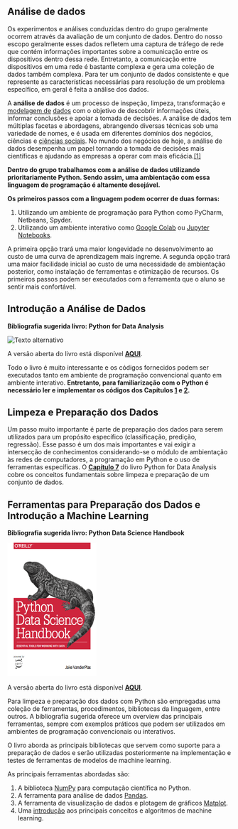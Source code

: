 
## Análise de dados

Os experimentos e análises conduzidas dentro do grupo geralmente ocorrem através da avaliação de um conjunto de dados. Dentro do nosso escopo geralmente esses dados refletem uma captura de tráfego de rede que contém informações importantes sobre a comunicação entre os dispositivos dentro dessa rede. Entretanto, a comunicação entre dispositivos em uma rede é bastante complexa e gera uma coleção de dados também complexa. Para ter um conjunto de dados consistente e que represente as características necessárias para resolução de um problema específico, em geral é feita a análise dos dados.

A **análise de dados** é um processo de inspeção, limpeza, transformação e [modelagem de](https://pt.wikipedia.org/wiki/Modelagem_de_dados "Modelagem de dados")  [dados](https://pt.wikipedia.org/wiki/Dados "Dados") com o objetivo de descobrir informações úteis, informar conclusões e apoiar a tomada de decisões. A análise de dados tem múltiplas facetas e abordagens, abrangendo diversas técnicas sob uma variedade de nomes, e é usada em diferentes domínios dos negócios, ciências e [ciências sociais](https://pt.wikipedia.org/wiki/Ci%C3%AAncias_sociais "Ciências sociais"). No mundo dos negócios de hoje, a análise de dados desempenha um papel tornando a tomada de decisões mais científicas e ajudando as empresas a operar com mais eficácia.[[1]](https://pt.wikipedia.org/wiki/An%C3%A1lise_de_dados#cite_note-1)

**Dentro do grupo trabalhamos com a análise de dados utilizando prioritariamente Python. Sendo assim, uma ambientação com essa linguagem de programação é altamente desejável.**

**Os primeiros passos com a linguagem podem ocorrer de duas formas:**
 1. Utilizando um ambiente de programação para Python como PyCharm, Netbeans, Spyder.
 2. Utilizando um ambiente interativo como [Google Colab](https://colab.research.google.com/) ou [Jupyter Notebooks](https://jupyter.org/try-jupyter/lab/).
 
 A primeira opção trará uma maior longevidade no desenvolvimento ao custo de uma curva de aprendizagem mais íngreme. A segunda opção trará uma maior facilidade inicial ao custo de uma necessidade de ambientação posterior, como instalação de ferramentas e otimização de recursos.
Os primeiros passos podem ser executados com a ferramenta que o aluno se sentir mais confortável.

## Introdução a Análise de Dados

**Bibliografia sugerida livro: Python for Data Analysis**

<img src="https://github.com/fernandonakayama/guia_iniciacao_cientifica/blob/main/analise_dados/cover.png" alt="Texto alternativo" width="200" height="300">

A versão aberta do livro está disponível [**AQUI**](https://wesmckinney.com/book/).

Todo o livro é muito interessante e os códigos fornecidos podem ser executados tanto em ambiente de programação convencional quanto em ambiente interativo. **Entretanto, para familiarização com o Python é necessário ler e implementar os códigos dos Capítulos [1](https://wesmckinney.com/book/preliminaries) e [2](https://wesmckinney.com/book/python-basics).**

## Limpeza e Preparação dos Dados

Um passo muito importante é parte de preparação dos dados para serem utilizados para um propósito específico (classificação, predição, regressão). Esse passo é um dos mais importantes e vai exigir a intersecção de conhecimentos considerando-se o módulo de ambientação às redes de computadores, a programação em Python e o uso de ferramentas específicas. O [**Capítulo 7**](https://wesmckinney.com/book/data-cleaning) do livro Python for Data Analysis cobre os conceitos fundamentais sobre limpeza e preparação de um conjunto de dados.

## Ferramentas para Preparação dos Dados e Introdução a Machine Learning

**Bibliografia sugerida livro: Python Data Science Handbook**

<img src="PDSH-cover.png" alt="Texto alternativo" width="200" height="300">

A versão aberta do livro está disponível [**AQUI**](https://jakevdp.github.io/PythonDataScienceHandbook/).

Para limpeza e preparação dos dados com Python são empregadas uma coleção de ferramentas, procedimentos, bibliotecas da linguagem, entre outros. A bibliografia sugerida oferece um overview das principais ferramentas, sempre com exemplos práticos que podem ser utilizados em ambientes de programação convencionais ou interativos.

O livro aborda as principais bibliotecas que servem como suporte para a preparação de dados e serão utilizadas posteriormente na implementação e testes de ferramentas de modelos de machine learning. 

As principais ferramentas abordadas são:

 1. A biblioteca [NumPy](https://numpy.org/) para computação científica no Python.
 2. A ferramenta para análise de dados [Pandas](https://pandas.pydata.org/).
 3. A ferramenta de visualização de dados e plotagem de gráficos [Matplot](https://matplotlib.org/).
 4. Uma [introdução](https://jakevdp.github.io/PythonDataScienceHandbook/05.00-machine-learning.html) aos principais conceitos e algoritmos de machine learning.
